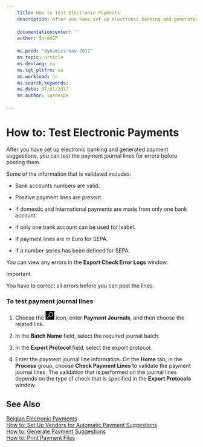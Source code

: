```yaml
---
    title: How to Test Electronic Payments
    description: After you have set up electronic banking and generated payment suggestions, you can test the payment journal lines for errors before posting them.

    documentationcenter: ''
    author: SorenGP

    ms.prod: "dynamics-nav-2017"
    ms.topic: article
    ms.devlang: na
    ms.tgt_pltfrm: na
    ms.workload: na
    ms.search.keywords:
    ms.date: 07/01/2017
    ms.author: sgroespe

---
```

# How to: Test Electronic Payments
After you have set up electronic banking and generated payment suggestions, you can test the payment journal lines for errors before posting them.  

 Some of the information that is validated includes:  

-   Bank accounts numbers are valid.  

-   Positive payment lines are present.  

-   If domestic and international payments are made from only one bank account.  

-   If only one bank account can be used for Isabel.  

-   If payment lines are in Euro for SEPA.  

-   If a number series has been defined for SEPA.  

 You can view any errors in the **Export Check Error Logs** window.  

> [!IMPORTANT]  
>  You have to correct all errors before you can post the lines.  

### To test payment journal lines  

1.  Choose the ![Search for Page or Report](../../media/ui-search/search_small.png "Search for Page or Report icon") icon, enter **Payment Journals**, and then choose the related link.  

2.  In the **Batch Name** field, select the required journal batch.  

3.  In the **Export Protocol** field, select the export protocol.  

4.  Enter the payment journal line information. On the **Home** tab, in the **Process** group, choose **Check Payment Lines** to validate the payment journal lines. The validation that is performed on the journal lines depends on the type of check that is specified in the **Export Protocols** window.  

## See Also  
 [Belgian Electronic Payments](belgian-electronic-payments.md)   
 [How to: Set Up Vendors for Automatic Payment Suggestions](how-to-set-up-vendors-for-automatic-payment-suggestions.md)   
 [How to: Generate Payment Suggestions](how-to-generate-payment-suggestions.md)   
 [How to: Print Payment Files](how-to-print-payment-files.md)
